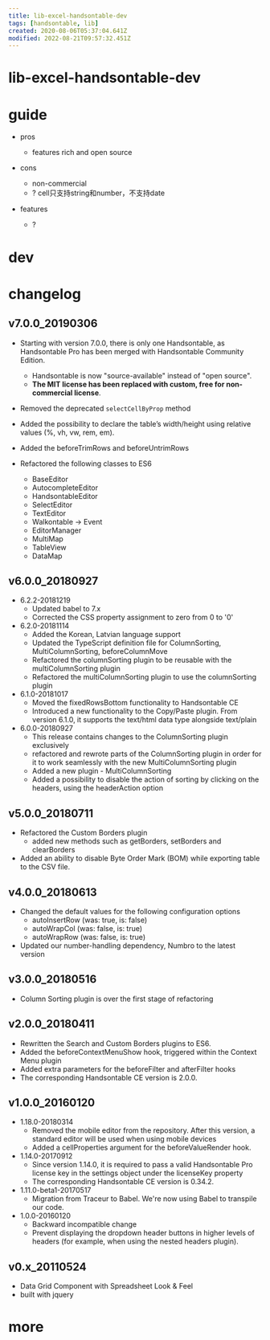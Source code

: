 ```yaml
---
title: lib-excel-handsontable-dev
tags: [handsontable, lib]
created: 2020-08-06T05:37:04.641Z
modified: 2022-08-21T09:57:32.451Z
---
```


# lib-excel-handsontable-dev

# guide

- pros
  - features rich and open source

- cons
  - non-commercial
  - ? cell只支持string和number，不支持date

- features
  - ?
# dev

# changelog

## v7.0.0_20190306

- Starting with version 7.0.0, there is only one Handsontable, as Handsontable Pro has been merged with Handsontable Community Edition.
  - Handsontable is now "source-available" instead of "open source". 
  - **The MIT license has been replaced with custom, free for non-commercial license**.

- Removed the deprecated `selectCellByProp` method
- Added the possibility to declare the table’s width/height using relative values (%, vh, vw, rem, em).
- Added the beforeTrimRows and beforeUntrimRows

- Refactored the following classes to ES6 
  - BaseEditor
  - AutocompleteEditor
  - HandsontableEditor
  - SelectEditor
  - TextEditor
  - Walkontable -> Event
  - EditorManager
  - MultiMap
  - TableView
  - DataMap

## v6.0.0_20180927

- 6.2.2-20181219
  - Updated babel to 7.x
  - Corrected the CSS property assignment to zero from 0 to '0'
- 6.2.0-20181114
  - Added the Korean, Latvian language support
  - Updated the TypeScript definition file for ColumnSorting, MultiColumnSorting, beforeColumnMove
  - Refactored the columnSorting plugin to be reusable with the multiColumnSorting plugin
  - Refactored the multiColumnSorting plugin to use the columnSorting plugin
- 6.1.0-20181017
  - Moved the fixedRowsBottom functionality to Handsontable CE
  - Introduced a new functionality to the Copy/Paste plugin. From version 6.1.0, it supports the text/html data type alongside text/plain
- 6.0.0-20180927
  - This release contains changes to the ColumnSorting plugin exclusively
  - refactored and rewrote parts of the ColumnSorting plugin in order for it to work seamlessly with the new MultiColumnSorting plugin
  - Added a new plugin - MultiColumnSorting
  - Added a possibility to disable the action of sorting by clicking on the headers, using the headerAction option

## v5.0.0_20180711

- Refactored the Custom Borders plugin
  - added new methods such as getBorders, setBorders and clearBorders
- Added an ability to disable Byte Order Mark (BOM) while exporting table to the CSV file. 

## v4.0.0_20180613

- Changed the default values for the following configuration options
  - autoInsertRow (was: true, is: false)
  - autoWrapCol (was: false, is: true)
  - autoWrapRow (was: false, is: true)
- Updated our number-handling dependency, Numbro to the latest version

## v3.0.0_20180516

  - Column Sorting plugin is over the first stage of refactoring

## v2.0.0_20180411

  - Rewritten the Search and Custom Borders plugins to ES6.
  - Added the beforeContextMenuShow hook, triggered within the Context Menu plugin
  - Added extra parameters for the beforeFilter and afterFilter hooks
  - The corresponding Handsontable CE version is 2.0.0.

## v1.0.0_20160120

- 1.18.0-20180314
  - Removed the mobile editor from the repository. After this version, a standard editor will be used when using mobile devices
  - Added a cellProperties argument for the beforeValueRender hook.
- 1.14.0-20170912
  - Since version 1.14.0, it is required to pass a valid Handsontable Pro license key in the settings object under the licenseKey property
  - The corresponding Handsontable CE version is 0.34.2.
- 1.11.0-beta1-20170517
  - Migration from Traceur to Babel. We're now using Babel to transpile our code.
- 1.0.0-20160120
  - Backward incompatible change 
  - Prevent displaying the dropdown header buttons in higher levels of headers (for example, when using the nested headers plugin).

## v0.x_20110524

- Data Grid Component with Spreadsheet Look & Feel
- built with jquery
# more
